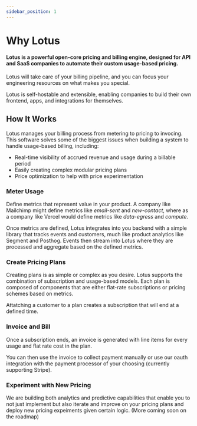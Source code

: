 ```yaml
---
sidebar_position: 1
---
```


# Why Lotus

#### Lotus is a powerful open-core pricing and billing engine, designed for API and SaaS companies to automate their custom usage-based pricing.

Lotus will take care of your billing pipeline, and you can focus your engineering resources on what makes you special.

Lotus is self-hostable and extensible, enabling companies to build their own frontend, apps, and integrations for themselves.

## How It Works

Lotus manages your billing process from metering to pricing to invocing. This software solves some of the biggest issues when building a system to handle usage-based billing, including:

- Real-time visibility of accrued revenue and usage during a billable period
- Easily creating complex modular pricing plans
- Price optimization to help with price experimentation

### Meter Usage

Define metrics that represent value in your product. A company like Mailchimp might define metrics like _email-sent_ and _new-contact_, where as a company like Vercel would define metrics like _data-egress_ and _compute_.

Once metrics are defined, Lotus integrates into you backend with a simple library that tracks events and customers, much like product analytics like Segment and Posthog. Events then stream into Lotus where they are processed and aggregate based on the defined metrics.

### Create Pricing Plans

Creating plans is as simple or complex as you desire. Lotus supports the combination of subscription and usage-based models. Each plan is composed of components that are either flat-rate subscriptions or pricing schemes based on metrics.

Attatching a customer to a plan creates a subscription that will end at a defined time.

### Invoice and Bill

Once a subscription ends, an invoice is generated with line items for every usage and flat rate cost in the plan.

You can then use the invoice to collect payment manually or use our oauth integration with the payment processor of your choosing (currently supporting Stripe).

### Experiment with New Pricing

We are building both analytics and predictive capabilities that enable you to not just implement but also iterate and improve on your pricing plans and deploy new pricing expeiments given certain logic. (More coming soon on the roadmap)
